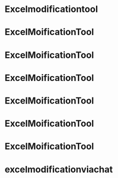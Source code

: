 # Excelmodificationtool
# ExcelMoificationTool
# ExcelMoificationTool
# ExcelMoificationTool
# ExcelMoificationTool
# ExcelMoificationTool
# ExcelMoificationTool
# excelmodificationviachat
